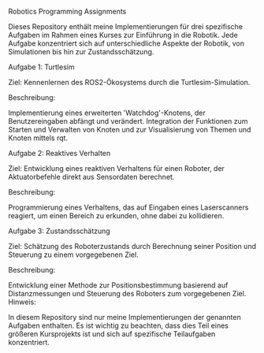 Robotics Programming Assignments

Dieses Repository enthält meine Implementierungen für drei spezifische Aufgaben im Rahmen eines Kurses zur Einführung in die Robotik. Jede Aufgabe konzentriert sich auf unterschiedliche Aspekte der Robotik, von Simulationen bis hin zur Zustandsschätzung.

Aufgabe 1: Turtlesim

Ziel: Kennenlernen des ROS2-Ökosystems durch die Turtlesim-Simulation.

Beschreibung:

Implementierung eines erweiterten 'Watchdog'-Knotens, der Benutzereingaben abfängt und verändert.
Integration der Funktionen zum Starten und Verwalten von Knoten und zur Visualisierung von Themen und Knoten mittels rqt.

Aufgabe 2: Reaktives Verhalten

Ziel: Entwicklung eines reaktiven Verhaltens für einen Roboter, der Aktuatorbefehle direkt aus Sensordaten berechnet.

Beschreibung:

Programmierung eines Verhaltens, das auf Eingaben eines Laserscanners reagiert, um einen Bereich zu erkunden, ohne dabei zu kollidieren.

Aufgabe 3: Zustandsschätzung

Ziel: Schätzung des Roboterzustands durch Berechnung seiner Position und Steuerung zu einem vorgegebenen Ziel.

Beschreibung:

Entwicklung einer Methode zur Positionsbestimmung basierend auf Distanzmessungen und Steuerung des Roboters zum vorgegebenen Ziel.
Hinweis:

In diesem Repository sind nur meine Implementierungen der genannten Aufgaben enthalten. Es ist wichtig zu beachten, dass dies Teil eines größeren Kursprojekts ist und sich auf spezifische Teilaufgaben konzentriert.
